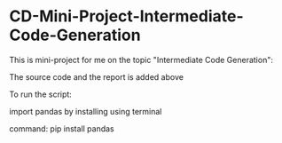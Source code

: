 # CD-Mini-Project-Intermediate-Code-Generation

This is mini-project for me on the topic "Intermediate Code Generation":

The source code and the report is added above

To run the script:

import pandas by installing using terminal 

command: pip install pandas

